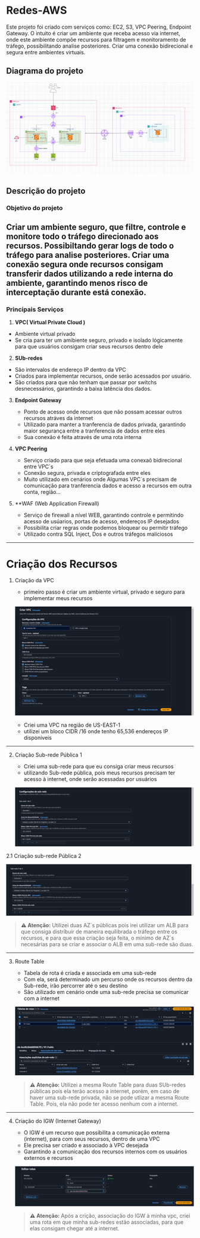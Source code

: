 # Redes-AWS
Este projeto foi criado com serviços como: EC2, S3, VPC Peering, Endpoint Gateway. O intuito é criar um ambiente que receba acesso via internet, onde este ambiente compõe recursos para filtragem e monitoramento de tráfego, possibilitando analise posteriores. Criar uma conexão bidirecional e segura entre ambientes virtuais.

## **Diagrama do projeto**

   ![diagrama.png](https://github.com/Jeff01875/Redes-AWS/blob/main/diagrama.png)

## Descrição do projeto

### Objetivo do projeto
Criar um ambiente seguro, que filtre, controle e monitore todo o tráfego direcionado aos recursos. Possibiltando gerar logs de todo o tráfego para analise posteriores. Criar uma conexão segura onde recursos consigam transferir dados utilizando a rede interna do ambiente, garantindo menos risco de interceptação durante está conexão.
---
### Principais Serviços  

1. **VPC( Virtual Private Cloud )**
 - Ambiente virtual privado
 - Se cria para ter um amibiente seguro, privado e isolado lógicamente para que usuários consigam criar seus recursos dentro dele

2. **SUb-redes**
  - São intervalos de endereço IP dentro da VPC
  - Criados para implementar recursos, onde serão acessados por usuário.
  - São criados para que não tenham que passar por switchs desnecessários, garantindo a baixa latência dos dados.

3. **Endpoint Gateway**
   - Ponto de acesso onde recursos que não possam acessar outros recursos atráves da internet
   - Utilizado para manter a tranferencia de dados privada, garantindo maior segurança entre a tranferencia de dados entre eles
   - Sua conexão é feita através de uma rota interna

4. **VPC Peering**
   - Serviço criado para que seja efetuada uma conexaõ bidirecional entre VPC´s
   - Conexão segura, privada e criptografada entre eles
   - Muito utilizado em cenários onde Algumas VPC´s precisam de comunicação para tranferencia dados e acesso a recursos em outra conta, região...

5. **WAF (Web Application Firewall)
   - Serviço de firewall a nível WEB, garantindo controle e permitindo acesso de usúarios, portas de acesso, endereços IP desejados
   - Possibilita criar regras onde podemos bloquear ou permitir tráfego
   - Utilizado contra SQL Inject, Dos e outros tráfegos malíciosos
---
# Criação dos Recursos 

1. Criação da VPC
   - primeiro passo é criar um ambiente virtual, privado e seguro para implementar meus recursos

   ![VPC.png](https://github.com/Jeff01875/Redes-AWS/blob/main/VPC.png)

   - Criei uma VPC na região de US-EAST-1
   - utilizei um bloco CIDR /16 onde tenho 65,536 endereços IP disponíveis
---

2. Criação Sub-rede Pública 1 
   - Criei uma sub-rede para que eu consiga criar meus recursos
   - utilizando Sub-rede pública, pois meus recursos precisam ter acesso à internet, onde serão acessadas por usuários

   ![Subrede-1.png](https://github.com/Jeff01875/Redes-AWS/blob/main/Subrede-1.png)

2.1 Criação sub-rede Pública 2

   ![Subrede-2.png](https://github.com/Jeff01875/Redes-AWS/blob/main/Subrede-2.png)

   > **⚠️ Atenção:** Utilizei duas AZ´s públicas pois irei utilizar um ALB para que consiga distríbuir de maneira equílibrada o tráfego entre os recursos, e para que essa criação seja feita, o mínimo de AZ´s necesárias para se criar e associar o ALB em uma sub-rede são duas.
---

3. Route Table
   - Tabela de rota é criada e associada em uma sub-rede
   - Com ela, será determinado um percurso onde os recursos dentro da Sub-rede, irão percorrer até o seu destino
   - São utilizado em cenário onde uma sub-rede precisa se comunicar com a internet

   ![RT-Subredes.png](https://github.com/Jeff01875/Redes-AWS/blob/main/RT-Subredes.png)

    > **⚠️ Atenção:** Utilizei a mesma Route Table para duas SUb-redes públicas pois ela terão acesso a internet, porém, em caso de haver uma sub-rede privada, não se pode utlizar a mesma Route Table. Pois, ela não pode ter acesso nenhum com a internet. 
  
---
4. Criação do IGW (Internet Gateway)
   - O IGW é um recurso que possibilita a comunicação externa (internet), para com seus recursos, dentro de uma VPC
   - Ele precisa ser criado e associado à VPC desejada
   - Garantindo a comunicação dos recursos internos com os usuários externos e recursos

   ![Rotas-RT.png](https://github.com/Jeff01875/Redes-AWS/blob/main/Rotas-RT.png)

   > **⚠️ Atenção:** Após a crição, associação do IGW à minha vpc, criei uma rota em que minha sub-redes estão associadas, para que elas consigam chegar até a internet. 

   
   
   
      


 

        
